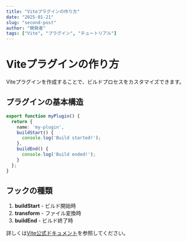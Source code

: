 ```yaml
---
title: "Viteプラグインの作り方"
date: "2025-01-21"
slug: "second-post"
author: "開発者"
tags: ["Vite", "プラグイン", "チュートリアル"]
---
```


# Viteプラグインの作り方

Viteプラグインを作成することで、ビルドプロセスをカスタマイズできます。

## プラグインの基本構造

```typescript
export function myPlugin() {
  return {
    name: 'my-plugin',
    buildStart() {
      console.log('Build started!');
    },
    buildEnd() {
      console.log('Build ended!');
    }
  };
}
```

## フックの種類

1. **buildStart** - ビルド開始時
2. **transform** - ファイル変換時
3. **buildEnd** - ビルド終了時

詳しくは[Vite公式ドキュメント](https://vitejs.dev)を参照してください。
